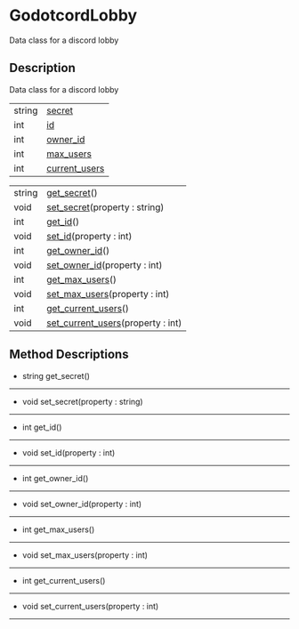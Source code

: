 # GodotcordLobby

Data class for a discord lobby
## Description

Data class for a discord lobby

| | |
----|----
string|[secret](#secret)|
int|[id](#id)|0
int|[owner_id](#owner_id)|0
int|[max_users](#max_users)|0
int|[current_users](#current_users)|0

| | |
----|----
string|[get_secret](#get_secret)()
void|[set_secret](#set_secret)(property : string)
int|[get_id](#get_id)()
void|[set_id](#set_id)(property : int)
int|[get_owner_id](#get_owner_id)()
void|[set_owner_id](#set_owner_id)(property : int)
int|[get_max_users](#get_max_users)()
void|[set_max_users](#set_max_users)(property : int)
int|[get_current_users](#get_current_users)()
void|[set_current_users](#set_current_users)(property : int)

## Method Descriptions

* <a name="get_secret"></a> string get_secret()



----
* <a name="set_secret"></a> void set_secret(property : string)



----
* <a name="get_id"></a> int get_id()



----
* <a name="set_id"></a> void set_id(property : int)



----
* <a name="get_owner_id"></a> int get_owner_id()



----
* <a name="set_owner_id"></a> void set_owner_id(property : int)



----
* <a name="get_max_users"></a> int get_max_users()



----
* <a name="set_max_users"></a> void set_max_users(property : int)



----
* <a name="get_current_users"></a> int get_current_users()



----
* <a name="set_current_users"></a> void set_current_users(property : int)



----
